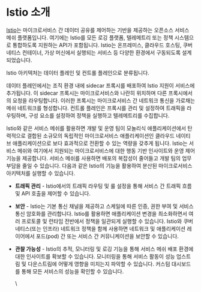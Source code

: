 # Istio 소개

[Istio](https://istio.io/)는 마이크로서비스 간 데이터 공유를 제어하는 기반을 제공하는 오픈소스 서비스 메쉬 플랫폼입니다. 여기에는 Istio를 모든 로깅 플랫폼, 텔레메트리 또는 정책 시스템으로 통합하도록 지원하는 API가 포함됩니다. Istio는 온프레미스, 클라우드 호스팅, 쿠버네티스 컨테이너, 가상 머신에서 실행되는 서비스 등 다양한 환경에서 구동되도록 설계되었습니다.

Istio 아키텍처는 데이터 플레인 및 컨트롤 플레인으로 분류됩니다.&#x20;

데이터 플레인에서는 조직 환경 내에 sidecar 프록시를 배포하여 Istio 지원이 서비스에 추가됩니다. 이 sidecar 프록시는 마이크로서비스와 나란히 위치하며 다른 프록시에서의 요청을 라우팅합니다. 이러한 프록시는 마이크로서비스 간 네트워크 통신을 가로채는 메쉬 네트워크를 형성합니다. 컨트롤 플레인은 프록시를 관리 및 설정하여 트래픽을 라우팅하며, 구성 요소를 설정하여 정책을 실행하고 텔레메트리를 수집합니다.

Istio와 같은 서비스 메쉬를 활용하면 개발 및 운영 팀이 모놀리식 애플리케이션에서 탄력적으로 결합된 소규모의 독립적인 마이크로서비스 애플리케이션인 클라우드 네이티브 애플리케이션으로 보다 효과적으로 전환할 수 있는 역량을 갖추게 됩니다. Istio는 서비스 메쉬와 여기에서 지원되는 마이크로서비스에 대한 행동 기반 인사이트와 운영 제어 기능을 제공합니다. 서비스 메쉬를 사용하면 배포의 복잡성이 줄어들고 개발 팀의 업무 부담을 줄일 수 있습니다. 다음과 같은 Istio의 기능을 활용하여 분산된 마이크로서비스 아키텍처를 실행할 수 있습니다.&#x20;

* **트래픽 관리** - Istio에서의 트래픽 라우팅 및 룰 설정을 통해 서비스 간 트래픽 흐름 및 API 호출을 제어할 수 있습니다.
* **보안** - Istio는 기본 통신 채널을 제공하고 스케일에 따른 인증, 권한 부여 및 서비스 통신 암호화를 관리합니다. Istio를 활용하면 애플리케이션 변경을 최소화하면서 여러 프로토콜 및 런타임 전반에서 정책을 일관되게 실행할 수 있습니다. Istio와 쿠버네티스(또는 인프라) 네트워크 정책을 함께 사용하면 네트워크 및 애플리케이션 레이어에서 포드(pod) 간 또는 서비스 간 커뮤니케이션을 보안할 수 있습니다.
*   **관찰 가능성** - Istio의 추적, 모니터링 및 로깅 기능을 통해 서비스 메쉬 배포 환경에 대한 인사이트를 확보할 수 있습니다. 모니터링을 통해 서비스 활동이 성능 업스트림 및 다운스트림에 어떻게 영향을 미치는지 파악할 수 있습니다. 커스텀 대시보드를 통해 모든 서비스의 성능을 확인할 수 있습니다.

    \


